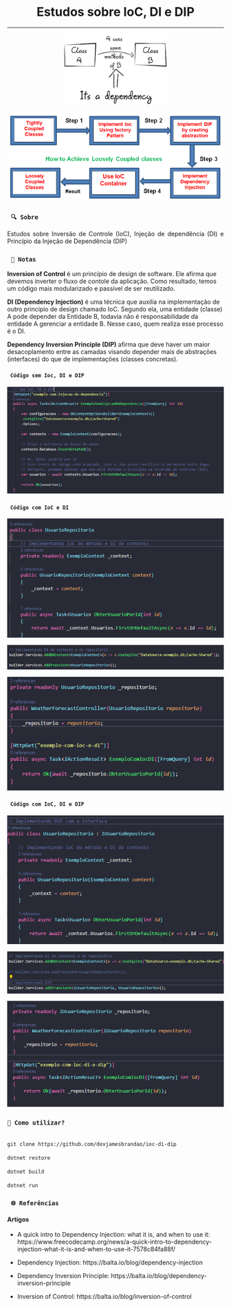 <h1 align="center"><strong>Estudos sobre IoC, DI e DIP</strong></h1>

<hr/>

<p align="center">
    <img src="/img/dependencia.png" alt="O que é dependência (acoplamento) em programação?" title="O que é dependência (acoplamento) em programação?">
</p> 

<p align="center">
    <img src="/img/diminuir-dependencia.png" alt="Estratégia para diminuir o acoplamento" title="Estratégia para diminuir o acoplamento">
</p> 

### ` 🔍 Sobre`

<p align="justify">Estudos sobre Inversão de Controle (IoC), Injeção de dependência (DI) e Princípio da Injeção de Dependência (DIP)</p>

### ` 📜 Notas`
<p><strong>Inversion of Control</strong> é um princípio de design de software. Ele afirma que devemos inverter o fluxo de contole da aplicação. Como resultado, temos um código mais modularizado e passível de ser reutilizado.</p>

<p><strong>DI (Dependency Injection)</strong> é uma técnica que auxilia na implementação de outro princípio de design chamado IoC. Segundo ela, uma entidade (classe) A pode depender da Entidade B, todavia não é responsabilidade da entidade A gerenciar a entidade B. Nesse caso, quem realiza esse processo é o DI.</p>

<p><strong>Dependency Inversion Principle (DIP)</strong> afirma que deve haver um maior desacoplamento entre as camadas visando depender mais de abstrações (interfaces) do que de implementações (classes concretas). </p>

#### ` Código sem Ioc, DI e DIP`
<p align="center">
    <img src="/img/codigo-ruim.png" alt="Código ruim" title="Código ruim">
</p> 

#### ` Código com IoC e DI`
<p align="center">
    <img src="/img/ioc-di-1.png" alt="Implementando IoC e DI" title="Implementando IoC e DI">
</p> 

<p align="center">
    <img src="/img/ioc-di-2.png" alt="Implementando IoC e DI" title="Implementando IoC e DI">
</p> 

<p align="center">
    <img src="/img/ioc-di-3.png" alt="Implementando IoC e DI" title="Implementando IoC e DI">
</p> 

#### ` Código com IoC, DI e DIP`
<p align="center">
    <img src="/img/dip-1.png" alt="Implementando IoC, DI e DIP" title="Implementando IoC, DI e DIP">
</p> 

<p align="center">
    <img src="/img/dip-2.png" alt="Implementando IoC, DI e DIP" title="Implementando IoC, DI e DIP">
</p> 

<p align="center">
    <img src="/img/dip-3.png" alt="Implementando IoC, DI e DIP" title="Implementando IoC, DI e DIP">
</p> 

### `🔎 Como utilizar?`
```

git clone https://github.com/devjamesbrandao/ioc-di-dip

dotnet restore

dotnet build

dotnet run

```
### ` 🌐 Referências`

#### Artigos
- <p> A quick intro to Dependency Injection: what it is, and when to use it: https://www.freecodecamp.org/news/a-quick-intro-to-dependency-injection-what-it-is-and-when-to-use-it-7578c84fa88f/</p>

- <p> Dependency Injection: https://balta.io/blog/dependency-injection</p>

- <p> Dependency Inversion Principle: https://balta.io/blog/dependency-inversion-principle</p>

- <p> Inversion of Control: https://balta.io/blog/inversion-of-control</p>